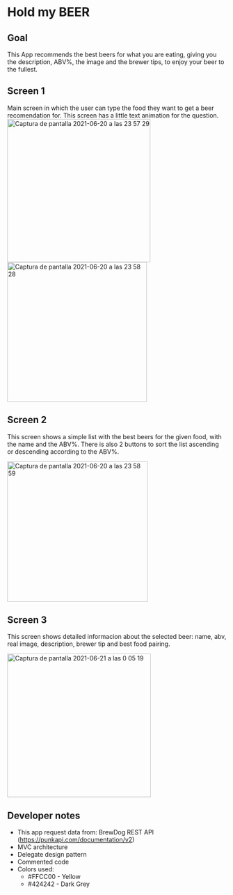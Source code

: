 
# Hold my BEER

## Goal

This App recommends the best beers for what you are eating, giving you the description, ABV%, the image and the brewer tips, to enjoy your beer to the fullest.

## Screen 1
Main screen in which the user can type the food they want to get a beer recomendation for.
This screen has a little text animation for the question.  
<img width="329" alt="Captura de pantalla 2021-06-20 a las 23 57 29" src="https://user-images.githubusercontent.com/46522592/122690622-f5d88800-d22a-11eb-8790-b62aed7c4d7f.png">
<img width="321" alt="Captura de pantalla 2021-06-20 a las 23 58 28" src="https://user-images.githubusercontent.com/46522592/122690632-07219480-d22b-11eb-9148-65856073e7d3.png">


## Screen 2
This screen shows a simple list with the best beers for the given food, with the name and the ABV%.
There is also 2 buttons to sort the list ascending or descending according to the ABV%.

<img width="323" alt="Captura de pantalla 2021-06-20 a las 23 58 59" src="https://user-images.githubusercontent.com/46522592/122690807-de4dcf00-d22b-11eb-8fb7-f7541ff6d837.png">


## Screen 3
This screen shows detailed informacion about the selected beer: name, abv, real image, description, brewer tip and best food pairing.

<img width="330" alt="Captura de pantalla 2021-06-21 a las 0 05 19" src="https://user-images.githubusercontent.com/46522592/122690809-e279ec80-d22b-11eb-8e68-186ef99ec315.png">


## Developer notes
- This app request data from: BrewDog REST API (https://punkapi.com/documentation/v2)
- MVC architecture
- Delegate design pattern
- Commented code
- Colors used:
    * #FFCC00 - Yellow
    * #424242 - Dark Grey



























